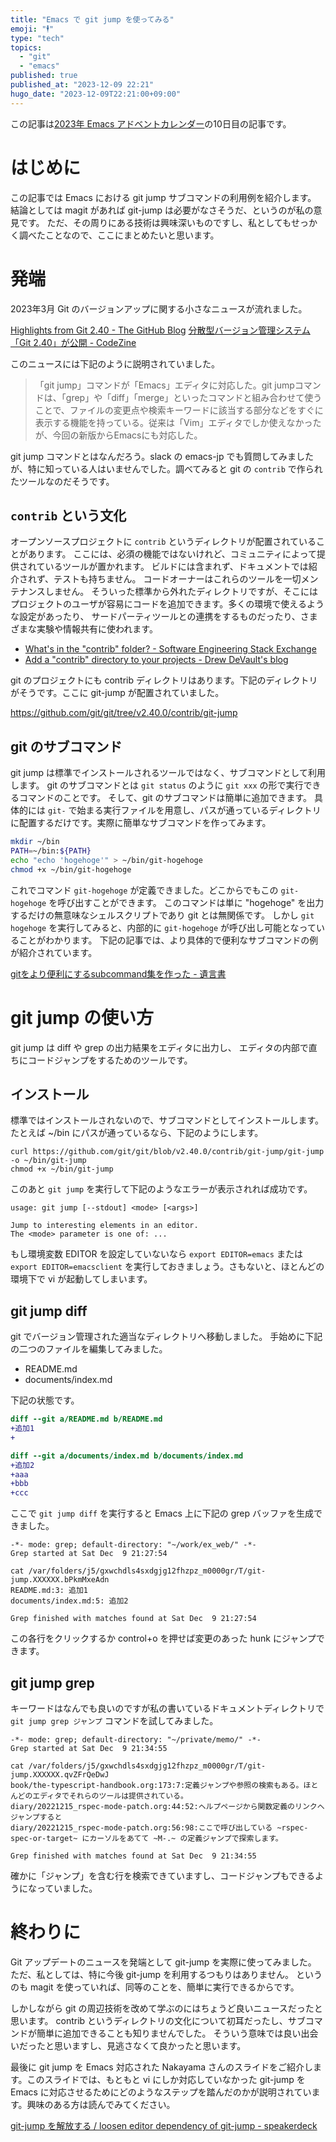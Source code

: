 ```yaml
---
title: "Emacs で git jump を使ってみる"
emoji: "🕴️"
type: "tech"
topics:
  - "git"
  - "emacs"
published: true
published_at: "2023-12-09 22:21"
hugo_date: "2023-12-09T22:21:00+09:00"
---
```


この記事は[2023年 Emacs アドベントカレンダー](https://qiita.com/advent-calendar/2023/emacs)の10日目の記事です。

# はじめに

この記事では Emacs における git jump サブコマンドの利用例を紹介します。 結論としては magit があれば git-jump は必要がなさそうだ、というのが私の意見です。 ただ、その周りにある技術は興味深いものですし、私としてもせっかく調べたことなので、ここにまとめたいと思います。


# 発端

2023年3月 Git のバージョンアップに関する小さなニュースが流れました。

[Highlights from Git 2.40 - The GitHub Blog](https://github.blog/2023-03-13-highlights-from-git-2-40/) [分散型バージョン管理システム「Git 2.40」が公開 - CodeZine](https://codezine.jp/article/detail/17531)

このニュースには下記のように説明されていました。

> 「git jump」コマンドが「Emacs」エディタに対応した。git jumpコマンドは、「grep」や「diff」「merge」といったコマンドと組み合わせて使うことで、ファイルの変更点や検索キーワードに該当する部分などをすぐに表示する機能を持っている。従来は「Vim」エディタでしか使えなかったが、今回の新版からEmacsにも対応した。

git jump コマンドとはなんだろう。slack の emacs-jp でも質問してみましたが、特に知っている人はいませんでした。調べてみると git の `contrib` で作られたツールなのだそうです。

## `contrib` という文化

オープンソースプロジェクトに `contrib` というディレクトリが配置されていることがあります。 ここには、必須の機能ではないけれど、コミュニティによって提供されているツールが置かれます。 ビルドには含まれず、ドキュメントでは紹介されず、テストも持ちません。 コードオーナーはこれらのツールを一切メンテナンスしません。 そういった標準から外れたディレクトリですが、そこにはプロジェクトのユーザが容易にコードを追加できます。多くの環境で使えるような設定があったり、 サードパーティツールとの連携をするものだったり、さまざまな実験や情報共有に使われます。

-   [What's in the "contrib" folder? - Software Engineering Stack Exchange](https://softwareengineering.stackexchange.com/questions/252053/whats-in-the-contrib-folder)
-   [Add a "contrib" directory to your projects - Drew DeVault's blog](https://drewdevault.com/2020/06/06/Add-a-contrib-directory.html)

git のプロジェクトにも contrib ディレクトリはあります。下記のディレクトリがそうです。ここに git-jump が配置されていました。

<https://github.com/git/git/tree/v2.40.0/contrib/git-jump>


## git のサブコマンド

git jump は標準でインストールされるツールではなく、サブコマンドとして利用します。 git のサブコマンドとは `git status` のように `git xxx` の形で実行できるコマンドのことです。 そして、git のサブコマンドは簡単に追加できます。 具体的には `git-` で始まる実行ファイルを用意し、パスが通っているディレクトリに配置するだけです。実際に簡単なサブコマンドを作ってみます。

```sh
mkdir ~/bin
PATH=~/bin:${PATH}
echo "echo 'hogehoge'" > ~/bin/git-hogehoge
chmod +x ~/bin/git-hogehoge
```

これでコマンド `git-hogehoge` が定義できました。どこからでもこの `git-hogehoge` を呼び出すことができます。 このコマンドは単に "hogehoge" を出力するだけの無意味なシェルスクリプトであり git とは無関係です。 しかし `git hogehoge` を実行してみると、内部的に `git-hogehoge` が呼び出し可能となっていることがわかります。 下記の記事では、より具体的で便利なサブコマンドの例が紹介されています。

[gitをより便利にするsubcommand集を作った - 遺言書](https://blog.himanoa.net/50/)


# git jump の使い方

git jump は diff や grep の出力結果をエディタに出力し、 エディタの内部で直ちにコードジャンプをするためのツールです。


## インストール

標準ではインストールされないので、サブコマンドとしてインストールします。 たとえば ~/bin にパスが通っているなら、下記のようにします。

```
curl https://github.com/git/git/blob/v2.40.0/contrib/git-jump/git-jump -o ~/bin/git-jump
chmod +x ~/bin/git-jump
```

このあと `git jump` を実行して下記のようなエラーが表示されれば成功です。

```
usage: git jump [--stdout] <mode> [<args>]

Jump to interesting elements in an editor.
The <mode> parameter is one of: ...
```

もし環境変数 EDITOR を設定していないなら `export EDITOR=emacs` または `export EDITOR=emacsclient` を実行しておきましょう。さもないと、ほとんどの環境下で vi が起動してしまいます。


## git jump diff

git でバージョン管理された適当なディレクトリへ移動しました。 手始めに下記の二つのファイルを編集してみました。

-   README.md
-   documents/index.md

下記の状態です。

```diff
diff --git a/README.md b/README.md
+追加1
+

diff --git a/documents/index.md b/documents/index.md
+追加2
+aaa
+bbb
+ccc
```

ここで `git jump diff` を実行すると Emacs 上に下記の grep バッファを生成できました。

```grep
-*- mode: grep; default-directory: "~/work/ex_web/" -*-
Grep started at Sat Dec  9 21:27:54

cat /var/folders/j5/gxwchdls4sxdgjg12fhzpz_m0000gr/T/git-jump.XXXXXX.bPkmMxeAdn
README.md:3: 追加1
documents/index.md:5: 追加2

Grep finished with matches found at Sat Dec  9 21:27:54
```

この各行をクリックするか control+o を押せば変更のあった hunk にジャンプできます。


## git jump grep

キーワードはなんでも良いのですが私の書いているドキュメントディレクトリで `git jump grep ジャンプ` コマンドを試してみました。

```grep
-*- mode: grep; default-directory: "~/private/memo/" -*-
Grep started at Sat Dec  9 21:34:55

cat /var/folders/j5/gxwchdls4sxdgjg12fhzpz_m0000gr/T/git-jump.XXXXXX.qvZFrQeDwJ
book/the-typescript-handbook.org:173:7:定義ジャンプや参照の検索もある。ほとんどのエディタでそれらのツールは提供されている。
diary/20221215_rspec-mode-patch.org:44:52:ヘルプページから関数定義のリンクへジャンプすると
diary/20221215_rspec-mode-patch.org:56:98:ここで呼び出している ~rspec-spec-or-target~ にカーソルをあてて ~M-.~ の定義ジャンプで探索します。

Grep finished with matches found at Sat Dec  9 21:34:55
```

確かに「ジャンプ」を含む行を検索できていますし、コードジャンプもできるようになっていました。


# 終わりに

Git アップデートのニュースを発端として git-jump を実際に使ってみました。 ただ、私としては、特に今後 git-jump を利用するつもりはありません。 というのも magit を使っていれば、同等のことを、簡単に実行できるからです。

しかしながら git の周辺技術を改めて学ぶのにはちょうど良いニュースだったと思います。 contrib というディレクトリの文化について初耳だったし、サブコマンドが簡単に追加できることも知りませんでした。 そういう意味では良い出会いだったと思いますし、見逃さなくて良かったと思います。

最後に git jump を Emacs 対応された Nakayama さんのスライドをご紹介します。このスライドでは、もともと vi にしか対応していなかった git-jump を Emacs に対応させるためにどのようなステップを踏んだのかが説明されています。興味のある方は読んでみてください。

[git-jump を解放する / loosen editor dependency of git-jump - speakerdeck](https://speakerdeck.com/yoichi/loosen-editor-dependency-of-git-jump)
